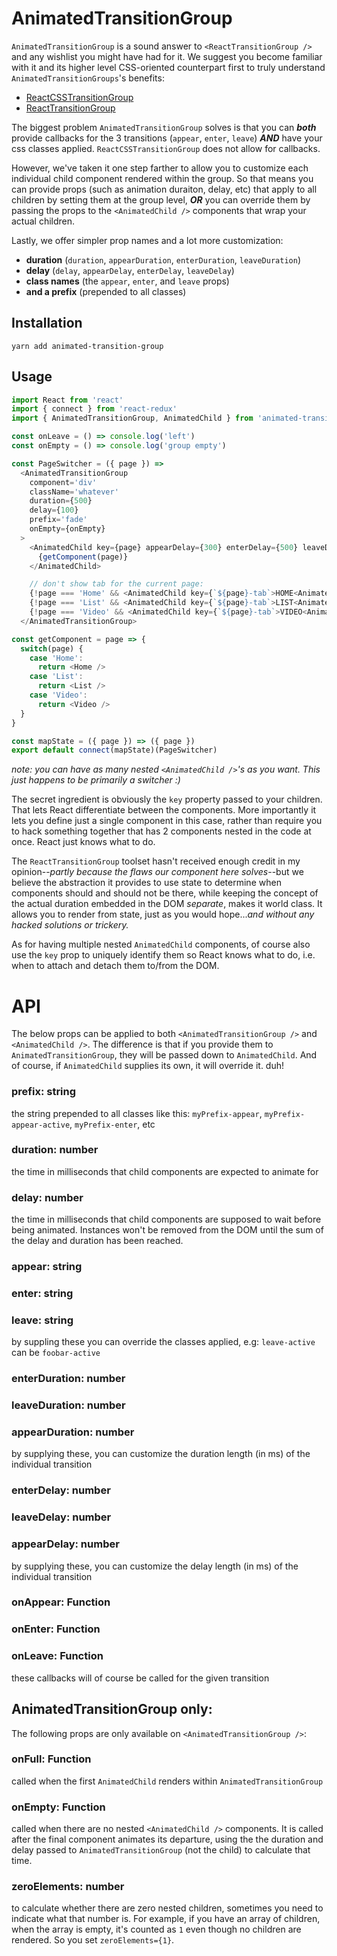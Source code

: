 # AnimatedTransitionGroup

`AnimatedTransitionGroup` is a sound answer to `<ReactTransitionGroup />` and any wishlist you might have had for it. 
We suggest you become familiar with it and its higher level CSS-oriented counterpart first to truly understand `AnimatedTransitionGroups`'s benefits:

* [ReactCSSTransitionGroup](https://facebook.github.io/react/docs/animation.html)
* [ReactTransitionGroup](https://facebook.github.io/react/docs/animation.html#low-level-api-reacttransitiongroup)


The biggest problem `AnimatedTransitionGroup` solves is that you can ***both*** provide callbacks for the 3 transitions (`appear`, `enter`, `leave`) ***AND***
have your css classes applied. `ReactCSSTransitionGroup` does not allow for callbacks.

However, we've taken it one step farther to allow you to customize each individual child component rendered within the group. So that
means you can provide props (such as animation duraiton, delay, etc) that apply to all children by setting them at the group level,
***OR*** you can override them by passing the props to the `<AnimatedChild />` components that wrap your actual children.

Lastly, we offer simpler prop names and a lot more customization:

* **duration** (`duration`, `appearDuration`, `enterDuration`, `leaveDuration`)
* **delay** (`delay`, `appearDelay`, `enterDelay`, `leaveDelay`)
* **class names** (the `appear`, `enter`, and `leave` props)
* **and a prefix** (prepended to all classes)

## Installation
```yarn add animated-transition-group```


## Usage

```javascript
import React from 'react'
import { connect } from 'react-redux'
import { AnimatedTransitionGroup, AnimatedChild } from 'animated-transition-group'

const onLeave = () => console.log('left')
const onEmpty = () => console.log('group empty')

const PageSwitcher = ({ page }) =>
  <AnimatedTransitionGroup 
    component='div'
    className='whatever'
    duration={500}
    delay={100}
    prefix='fade'
    onEmpty={onEmpty}
  >
    <AnimatedChild key={page} appearDelay={300} enterDelay={500} leaveDuration={1000} onLeave={onLeave}>
      {getComponent(page)}
    </AnimatedChild>

    // don't show tab for the current page:
    {!page === 'Home' && <AnimatedChild key={`${page}-tab`>HOME<AnimatedChild>}
    {!page === 'List' && <AnimatedChild key={`${page}-tab`>LIST<AnimatedChild>}
    {!page === 'Video' && <AnimatedChild key={`${page}-tab`>VIDEO<AnimatedChild>}
  </AnimatedTransitionGroup>

const getComponent = page => {
  switch(page) {
    case 'Home':  
      return <Home />
    case 'List':  
      return <List />
    case 'Video':  
      return <Video />
  }
}

const mapState = ({ page }) => ({ page })
export default connect(mapState)(PageSwitcher)
```
*note: you can have as many nested `<AnimatedChild />`'s as you want. This just happens to be primarily a switcher :)*

The secret ingredient is obviously the `key` property passed to your children. That lets React differentiate between
the components. More importantly it lets you define just a single component in this case, rather than require you to
hack something together that has 2 components nested in the code at once. React just knows what to do. 

The `ReactTransitionGroup`
toolset hasn't received enough credit in my opinion--*partly because the flaws our component here solves*--but we believe the abstraction
it provides to use state to determine when components should and should not be there, while keeping the concept of the actual 
duration embedded in the DOM *separate*, makes it world class. It allows you to render from state, just as you would hope...*and
without any hacked solutions or trickery.*

As for having multiple nested `AnimatedChild` components, of course also use the `key` prop to uniquely identify them so React
knows what to do, i.e. when to attach and detach them to/from the DOM.

# API
The below props can be applied to both `<AnimatedTransitionGroup />` and `<AnimatedChild />`. The difference is that if
you provide them to `AnimatedTransitionGroup`, they will be passed down to `AnimatedChild`. And of course, if `AnimatedChild`
supplies its own, it will override it. duh!

### prefix: string
the string prepended to all classes like this: `myPrefix-appear`, `myPrefix-appear-active`, `myPrefix-enter`, etc

### duration: number
the time in milliseconds that child components are expected to animate for

### delay: number
the time in milliseconds that child components are supposed to wait before being animated. Instances won't be 
removed from the DOM until the sum of the delay and duration has been reached.

### appear: string
### enter: string
### leave: string
by suppling these you can override the classes applied, e.g: `leave-active` can be `foobar-active`

### enterDuration: number
### leaveDuration: number
### appearDuration: number
by supplying these, you can customize the duration length (in ms) of the individual transition

### enterDelay: number
### leaveDelay: number
### appearDelay: number
by supplying these, you can customize the delay length (in ms) of the individual transition

### onAppear: Function
### onEnter: Function
### onLeave: Function
these callbacks will of course be called for the given transition


## AnimatedTransitionGroup only:
The following props are only available on `<AnimatedTransitionGroup />`:

### onFull: Function
called when the first `AnimatedChild` renders within `AnimatedTransitionGroup`

### onEmpty: Function
called when there are no nested `<AnimatedChild />` components. It is called after the final component animates its departure, using
the the duration and delay passed to `AnimatedTransitionGroup` (not the child) to calculate that time.

### zeroElements: number
to calculate whether there are zero nested children, sometimes you need to indicate what that number is. For example,
if you have an array of children, when the array is empty, it's counted as `1` even though no children are rendered. 
So you set `zeroElements={1}`.
